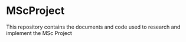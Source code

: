 # MScProject
This repository contains the documents and code used to research and implement the MSc Project
